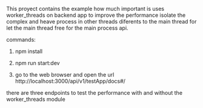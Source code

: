 This proyect contains the example how much important is uses worker_threads on backend app to improve the performance isolate the complex and heave process in other threads diferents to the main thread for let the main thread free for the main process api.


commands: 

1. npm install

2. npm run start:dev

3. go to the web browser and open the url http://localhost:3000/api/v1/testApp/docs#/

there are three endpoints to test the performance with and without the worker_threads module
